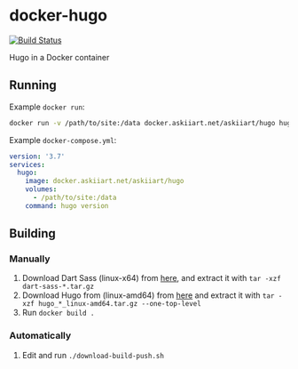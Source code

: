 # docker-hugo

[![Build Status](https://drone.askiiart.net/api/badges/askiiart/docker-hugo/status.svg)](https://drone.askiiart.net/askiiart/docker-hugo)

Hugo in a Docker container

## Running

Example `docker run`:

```bash
docker run -v /path/to/site:/data docker.askiiart.net/askiiart/hugo hugo version
```

Example `docker-compose.yml`:

```yaml
version: '3.7'
services:
  hugo:
    image: docker.askiiart.net/askiiart/hugo
    volumes:
      - /path/to/site:/data
    command: hugo version
```

## Building

### Manually

1. Download Dart Sass (linux-x64) from [here](https://github.com/sass/dart-sass/releases/latest), and extract it with `tar -xzf dart-sass-*.tar.gz`
2. Download Hugo from (linux-amd64) from [here](https://github.com/gohugoio/hugo/releases/latest) and extract it with `tar -xzf hugo_*_linux-amd64.tar.gz --one-top-level`
3. Run `docker build .`

### Automatically

1. Edit and run `./download-build-push.sh`

